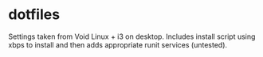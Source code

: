 # dotfiles
Settings taken from Void Linux + i3 on desktop. Includes install script using xbps to install and then adds appropriate runit services (untested).
